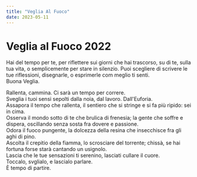 ```yaml
---
title: "Veglia Al Fuoco"
date: 2023-05-11
---
```

# Veglia al Fuoco 2022
Hai del tempo per te, per riflettere sui giorni che hai trascorso, su di te, sulla tua vita, o semplicemente per stare in silenzio. Puoi scegliere di scrivere le tue riflessioni, disegnarle, o esprimerle com meglio ti senti.  
Buona Veglia.


Rallenta, cammina. Ci sarà un tempo per correre.  
Sveglia i tuoi sensi sepolti dalla noia, dal lavoro. Dall'Euforia.  
Assapora il tempo che rallenta, il sentiero che si stringe e si fa più ripido: sei in cima.  
Osserva il mondo sotto di te che brulica di frenesia; la gente che soffre e dispera, oscillando senza sosta fra dovere e passione.  
Odora il fuoco pungente, la dolcezza della resina che insecchisce fra gli aghi di pino.  
Ascolta il crepitio della fiamma, lo scrosciare del torrente; chissà, se hai fortuna forse starà cantando un usignolo.  
Lascia che le tue sensazioni ti serenino, lasciati cullare il cuore.  
Toccalo, svglialo, e lascialo parlare.  
È tempo di partire.  
